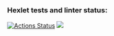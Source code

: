 ### Hexlet tests and linter status:
[![Actions Status](https://github.com/adammilligan/frontend-project-44/workflows/hexlet-check/badge.svg)](https://github.com/adammilligan/frontend-project-44/actions)
<a href="https://codeclimate.com/github/adammilligan/frontend-project-44/maintainability"><img src="https://api.codeclimate.com/v1/badges/a2cab5273d68b3f26b17/maintainability" /></a>
